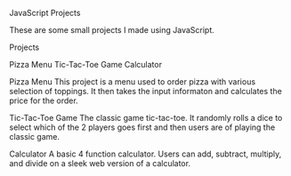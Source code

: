 JavaScript Projects

These are some small projects I made using JavaScript.

Projects

Pizza Menu
Tic-Tac-Toe Game
Calculator

Pizza Menu
  This project is a menu used to order pizza with various selection of toppings. It then takes the input informaton and calculates the price for the order.

Tic-Tac-Toe Game
  The classic game tic-tac-toe. It randomly rolls a dice to select which of the 2 players goes first and then users are of playing the classic game.

Calculator
  A basic 4 function calculator. Users can add, subtract, multiply, and divide on a sleek web version of a calculator.

